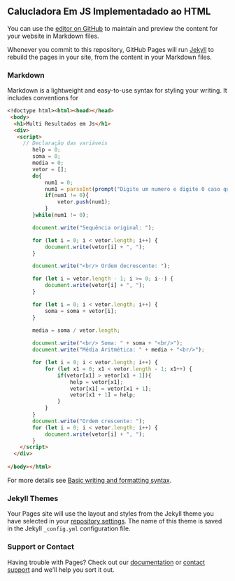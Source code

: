 ## Calucladora Em JS Implementadado ao HTML

You can use the [editor on GitHub](https://github.com/SystemRhino/CalculadoraJs/edit/gh-pages/index.md) to maintain and preview the content for your website in Markdown files.

Whenever you commit to this repository, GitHub Pages will run [Jekyll](https://jekyllrb.com/) to rebuild the pages in your site, from the content in your Markdown files.

### Markdown

Markdown is a lightweight and easy-to-use syntax for styling your writing. It includes conventions for

```markdown
<!doctype html><html><head></head> 
 <body> 
  <h1>Multi Resultados em Js</h1> 
  <div> 
   <script>
     // Declaração das variáveis
        help = 0;
        soma = 0;
        media = 0;
        vetor = [];
        do{
            num1 = 0;
            num1 = parseInt(prompt("Digite um numero e digite 0 caso queira parar"));
            if(num1 != 0){
                vetor.push(num1);
            }
        }while(num1 != 0);

        document.write("Sequência original: ");

        for (let i = 0; i < vetor.length; i++) {
            document.write(vetor[i] + ", ");
        }

        document.write("<br/> Ordem decrescente: ");

        for (let i = vetor.length - 1; i >= 0; i--) {
            document.write(vetor[i] + ", ");
        }

        for (let i = 0; i < vetor.length; i++) {
            soma = soma + vetor[i];
        }
        
        media = soma / vetor.length;

        document.write("<br/> Soma: " + soma + "<br/>");
        document.write("Média Aritmética: " + media + "<br/>");

        for (let i = 0; i < vetor.length; i++) {
            for (let x1 = 0; x1 < vetor.length - 1; x1++) {
                if(vetor[x1] > vetor[x1 + 1]){
                    help = vetor[x1];
                    vetor[x1] = vetor[x1 + 1];
                    vetor[x1 + 1] = help;
                }
            }
        }
        document.write("Ordem crescente: ");
        for (let i = 0; i < vetor.length; i++) {
            document.write(vetor[i] + ", ");
        }
    </script>
  </div> 
 
</body></html>

```

For more details see [Basic writing and formatting syntax](https://docs.github.com/en/github/writing-on-github/getting-started-with-writing-and-formatting-on-github/basic-writing-and-formatting-syntax).

### Jekyll Themes

Your Pages site will use the layout and styles from the Jekyll theme you have selected in your [repository settings](https://github.com/SystemRhino/CalculadoraJs/settings/pages). The name of this theme is saved in the Jekyll `_config.yml` configuration file.

### Support or Contact

Having trouble with Pages? Check out our [documentation](https://docs.github.com/categories/github-pages-basics/) or [contact support](https://support.github.com/contact) and we’ll help you sort it out.
